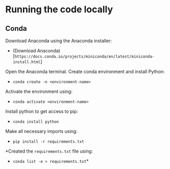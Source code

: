 # Running the code locally

## Conda

Download Anaconda using the Anaconda installer:

- (Download Anaconda)[`https://docs.conda.io/projects/miniconda/en/latest/miniconda-install.html`]

Open the Anaconda terminal.
Create conda environment and install Python:

- `conda create -n <environment-name>`

Activate the environment using:

- `conda activate <environment-name>`

Install python to get access to pip:

- `conda install python`

Make all necessary imports using:

- `pip install -r requirements.txt`

*Created the `requirements.txt` file using:

- `conda list -e > requirements.txt`*